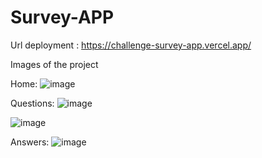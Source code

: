 # Survey-APP
Url deployment : https://challenge-survey-app.vercel.app/


Images of the project

Home:
![image](https://user-images.githubusercontent.com/85596286/176326747-a0b156fa-080e-4200-bb87-b3174fbe3d56.png)

Questions:
![image](https://user-images.githubusercontent.com/85596286/176326855-52aa599a-ed59-4aa0-853b-e0fa3705e790.png)

![image](https://user-images.githubusercontent.com/85596286/176326886-30bb7951-7f3d-4ebc-8e26-0e2244b32bbd.png)

Answers:
![image](https://user-images.githubusercontent.com/85596286/176327029-58865356-0d9d-4067-96ce-fb81858d40b7.png)

